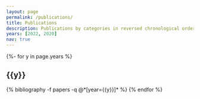 ```yaml
---
layout: page
permalink: /publications/
title: Publications
description: Publications by categories in reversed chronological order. generated by jekyll-scholar.
years: [2022, 2020]
nav: true
---
```

<!-- _pages/publications.md -->
<div class="publications">

{%- for y in page.years %}
  <h2 class="year">{{y}}</h2>
  {% bibliography -f papers -q @*[year={{y}}]* %}
{% endfor %}

</div>
